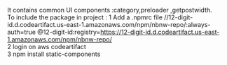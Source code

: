 It contains  common UI components :category,preloader ,getpostwidth.<br />
To include the package in project :
1 Add a .npmrc file
//12-digit-id.d.codeartifact.us-east-1.amazonaws.com/npm/nbnw-repo/:always-auth=true @12-digit-id:registry=https://12-digit-id.d.codeartifact.us-east-1.amazonaws.com/npm/nbnw-repo/ <br />
2 login on aws codeartifact <br />
3 npm install static-components
